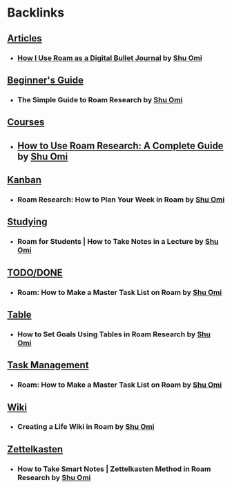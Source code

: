 
# Backlinks
## [Articles](<Articles.md>)
- ### [How I Use Roam as a Digital Bullet Journal](https://medium.com/my-learning-journal/how-i-use-roam-as-a-digital-bullet-journal-df6e51e56f0f) by [Shu Omi](<Shu Omi.md>)

## [Beginner's Guide](<Beginner's Guide.md>)
- ### The Simple Guide to Roam Research by [Shu Omi](<Shu Omi.md>)

## [Courses](<Courses.md>)
- ## [How to Use Roam Research: A Complete Guide](https://www.youtube.com/playlist?list=PLralmZwl_8jJuJMIebWFqm6K5I20a5Qve) by [Shu Omi](<Shu Omi.md>)

## [Kanban](<Kanban.md>)
- ### Roam Research: How to Plan Your Week in Roam by [Shu Omi](<Shu Omi.md>)

## [Studying](<Studying.md>)
- ### Roam for Students | How to Take Notes in a Lecture by [Shu Omi](<Shu Omi.md>)

## [TODO/DONE](<TODO/DONE.md>)
- ### Roam: How to Make a Master Task List on Roam by [Shu Omi](<Shu Omi.md>)

## [Table](<Table.md>)
- ### How to Set Goals Using Tables in Roam Research by [Shu Omi](<Shu Omi.md>)

## [Task Management](<Task Management.md>)
- ### Roam: How to Make a Master Task List on Roam by [Shu Omi](<Shu Omi.md>)

## [Wiki](<Wiki.md>)
- ### Creating a Life Wiki in Roam by [Shu Omi](<Shu Omi.md>)

## [Zettelkasten](<Zettelkasten.md>)
- ### How to Take Smart Notes | Zettelkasten Method in Roam Research by [Shu Omi](<Shu Omi.md>)

